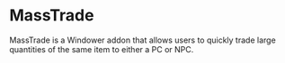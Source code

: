# MassTrade
MassTrade is a Windower addon that allows users to quickly trade large quantities of the same item to either a PC or NPC.
